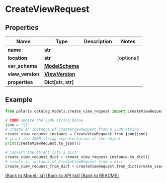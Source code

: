 <!--

 Licensed to the Apache Software Foundation (ASF) under one
 or more contributor license agreements.  See the NOTICE file
 distributed with this work for additional information
 regarding copyright ownership.  The ASF licenses this file
 to you under the Apache License, Version 2.0 (the
 "License"); you may not use this file except in compliance
 with the License.  You may obtain a copy of the License at

   http://www.apache.org/licenses/LICENSE-2.0

 Unless required by applicable law or agreed to in writing,
 software distributed under the License is distributed on an
 "AS IS" BASIS, WITHOUT WARRANTIES OR CONDITIONS OF ANY
 KIND, either express or implied.  See the License for the
 specific language governing permissions and limitations
 under the License.

-->
# CreateViewRequest

## Properties

Name | Type | Description | Notes
------------ | ------------- | ------------- | -------------
**name** | **str** |  | 
**location** | **str** |  | [optional] 
**var_schema** | [**ModelSchema**](ModelSchema.md) |  | 
**view_version** | [**ViewVersion**](ViewVersion.md) |  | 
**properties** | **Dict[str, str]** |  | 

## Example

```python
from polaris.catalog.models.create_view_request import CreateViewRequest

# TODO update the JSON string below
json = "{}"
# create an instance of CreateViewRequest from a JSON string
create_view_request_instance = CreateViewRequest.from_json(json)
# print the JSON string representation of the object
print(CreateViewRequest.to_json())

# convert the object into a dict
create_view_request_dict = create_view_request_instance.to_dict()
# create an instance of CreateViewRequest from a dict
create_view_request_from_dict = CreateViewRequest.from_dict(create_view_request_dict)
```
[[Back to Model list]](../README.md#documentation-for-models) [[Back to API list]](../README.md#documentation-for-api-endpoints) [[Back to README]](../README.md)


